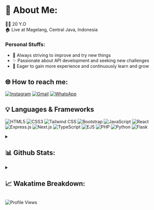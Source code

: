 # 💫 About Me:
🤷‍♂️ 20 Y.O  
🏠 Live at Magelang, Central Java, Indonesia

### Personal Stuffs:
- 🌱 Always striving to improve and try new things
- ✨ Passionate about API development and seeking new challenges
- 🤔 Eager to gain more experience and continuously learn and grow

## 🌐 How to reach me:
[![Instagram](https://img.shields.io/badge/Instagram-%23E4405F.svg?style=for-the-badge&logo=Instagram&logoColor=white)](https://instagram.com/abcdefuceek)
[![Gmail](https://img.shields.io/badge/-Email-c14438?style=for-the-badge&logo=Gmail&logoColor=white&link=mailto:irwan080304@gmail.com)](mailto:irwan080304@gmail.com)
[![WhatsApp](https://img.shields.io/badge/WhatsApp-green?style=for-the-badge&logo=whatsapp&logoColor=white&link=https://wa.me/628882611841/)](https://wa.me/628882611841/)

## :bulb: Languages & Frameworks
![HTML5](https://img.shields.io/badge/html5-%23E34F26.svg?style=for-the-badge&logo=html5&logoColor=white)
![CSS3](https://img.shields.io/badge/css3-%231572B6.svg?style=for-the-badge&logo=css3&logoColor=white)
![Tailwind CSS](https://img.shields.io/badge/tailwindcss-%2338B2AC.svg?style=for-the-badge&logo=tailwind-css&logoColor=white)
![Bootstrap](https://img.shields.io/badge/bootstrap-%23563D7C.svg?style=for-the-badge&logo=bootstrap&logoColor=white)
![JavaScript](https://img.shields.io/badge/javascript%20-%23323330.svg?&style=for-the-badge&logo=javascript&logoColor=%23F7DF1E)
![React](https://img.shields.io/badge/react-%23000000.svg?style=for-the-badge&logo=react&logoColor=61DAFB)
![Express.js](https://img.shields.io/badge/express.js-%23404d59.svg?style=for-the-badge&logo=express&logoColor=%2361DAFB)
![Next.js](https://img.shields.io/badge/next.js-%23000000.svg?style=for-the-badge&logo=next.js&logoColor=white)
![TypeScript](https://img.shields.io/badge/typescript-%23007ACC.svg?style=for-the-badge&logo=typescript&logoColor=white)
![EJS](https://img.shields.io/badge/ejs-%237D7D7D.svg?style=for-the-badge&logo=ejs&logoColor=white)
![PHP](https://img.shields.io/badge/php-%23777BB4.svg?style=for-the-badge&logo=php&logoColor=white)
![Python](https://img.shields.io/badge/python-3670A0?style=for-the-badge&logo=python&logoColor=ffdd54)
![Flask](https://img.shields.io/badge/flask-%23000.svg?style=for-the-badge&logo=flask&logoColor=white)

<details>
  <summary><h2>📊 Github Stats:</h2></summary>
  <img src="https://github-readme-stats-carol42.vercel.app/api?username=irwanx&theme=tokyonight&hide_border=false&include_all_commits=true&count_private=true" alt="GitHub Stats"/><br/>
  <img src="https://github-readme-streak-stats.herokuapp.com/?user=irwanx&theme=tokyonight&hide_border=false" alt="GitHub Streak Stats"/><br/>
  <img src="https://github-contributor-stats.vercel.app/api?username=irwanx&limit=5&theme=tokyonight&combine_all_yearly_contributions=true" alt="Top Contributed Repo"/><br>
  <img src="https://github-readme-stats.vercel.app/api/top-langs/?username=irwanx&theme=tokyonight&hide_border=false&include_all_commits=true&count_private=true&layout=compact" alt="Top Languages Used"/>
</details>

<details>
  <summary><h2>📈 Wakatime Breakdown:</h2></summary>
  <img src="images/stat.svg" alt="Irwanx WakaTime Activity"/>
</details>

![Profile Views](https://komarev.com/ghpvc/?username=irwanx&color=blue)
